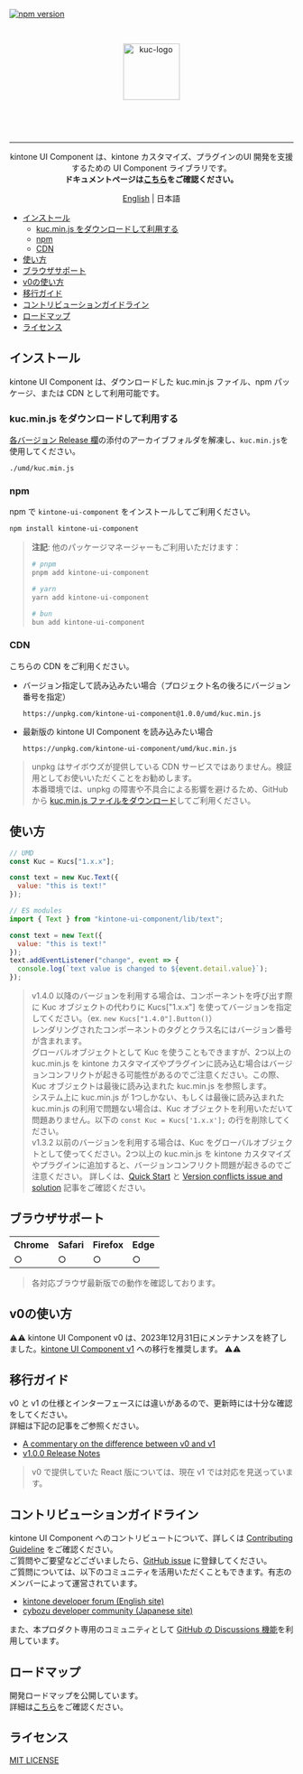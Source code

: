 [![npm version][npm-image]][npm-url]

<p align="center">
  <img src="./images/logo.png" alt="kuc-logo" align="center" height="100" style="margin: 30px; 0;">
</p>
<br />

---

<p align="center">
kintone UI Component は、kintone カスタマイズ、プラグインのUI 開発を支援するための UI Component ライブラリです。<br />
<strong>ドキュメントページは<a href="https://ui-component.kintone.dev/ja/" rel="noopener" target="_blank">こちら</a>をご確認ください。</strong>
</p>

<p align="center">
  <a href="./README.md">English</a> | 日本語
</p>

- [インストール](#インストール)
  - [kuc.min.js をダウンロードして利用する](#kucminjs-をダウンロードして利用する)
  - [npm](#npm)
  - [CDN](#cdn)
- [使い方](#使い方)
- [ブラウザサポート](#ブラウザサポート)
- [v0の使い方](#v0の使い方)
- [移行ガイド](#移行ガイド)
- [コントリビューションガイドライン](#コントリビューションガイドライン)
- [ロードマップ](#ロードマップ)
- [ライセンス](#ライセンス)

## インストール
kintone UI Component は、ダウンロードした kuc.min.js ファイル、npm パッケージ、または CDN として利用可能です。

### kuc.min.js をダウンロードして利用する
[各バージョン Release 欄](https://github.com/kintone-labs/kintone-ui-component/releases)の添付のアーカイブフォルダを解凍し、`kuc.min.js`を使用してください。
```
./umd/kuc.min.js
```

### npm
npm で `kintone-ui-component` をインストールしてご利用ください。
```bash
npm install kintone-ui-component
```

> **注記**: 他のパッケージマネージャーもご利用いただけます：
> ```bash
> # pnpm
> pnpm add kintone-ui-component
>
> # yarn
> yarn add kintone-ui-component
>
> # bun
> bun add kintone-ui-component
> ```

### CDN
こちらの CDN をご利用ください。

- バージョン指定して読み込みたい場合（プロジェクト名の後ろにバージョン番号を指定）
  ```
  https://unpkg.com/kintone-ui-component@1.0.0/umd/kuc.min.js
  ```

- 最新版の kintone UI Component を読み込みたい場合
  ```
  https://unpkg.com/kintone-ui-component/umd/kuc.min.js
  ```

> unpkg はサイボウズが提供している CDN サービスではありません。検証用としてお使いいただくことをお勧めします。<br/>
> 本番環境では、unpkg の障害や不具合による影響を避けるため、GitHub から [kuc.min.js ファイルをダウンロード](#kucminjs-をダウンロードして利用する)してご利用ください。

## 使い方

```javascript
// UMD
const Kuc = Kucs["1.x.x"];

const text = new Kuc.Text({
  value: "this is text!"
});
```

```javascript
// ES modules
import { Text } from "kintone-ui-component/lib/text";

const text = new Text({
  value: "this is text!"
});
text.addEventListener("change", event => {
  console.log(`text value is changed to ${event.detail.value}`);
});
```
> v1.4.0 以降のバージョンを利用する場合は、コンポーネントを呼び出す際に Kuc オブジェクトの代わりに Kucs["1.x.x"] を使ってバージョンを指定してください。（ex. `new Kucs["1.4.0"].Button()`）<br>
> レンダリングされたコンポーネントのタグとクラス名にはバージョン番号が含まれます。<br>
> グローバルオブジェクトとして Kuc を使うこともできますが、2つ以上の kuc.min.js を kintone カスタマイズやプラグインに読み込む場合はバージョンコンフリクトが起きる可能性があるのでご注意ください。この際、Kuc オブジェクトは最後に読み込まれた kuc.min.js を参照します。<br>
> システム上に kuc.min.js が 1つしかない、もしくは最後に読み込まれた kuc.min.js の利用で問題ない場合は、Kuc オブジェクトを利用いただいて問題ありません。以下の `const Kuc = Kucs['1.x.x'];` の行を削除してください。<br>
> v1.3.2 以前のバージョンを利用する場合は、Kuc をグローバルオブジェクトとして使ってください。2つ以上の kuc.min.js を kintone カスタマイズやプラグインに追加すると、バージョンコンフリクト問題が起きるのでご注意ください。
> 詳しくは、[Quick Start](https://ui-component.kintone.dev/ja/docs/getting-started/quick-start#installation) と [Version conflicts issue and solution](https://ui-component.kintone.dev/ja/docs/guides/version-conflicts-issue-solution) 記事をご確認ください。

## ブラウザサポート

<table>
  <tr>
    <th>Chrome</th>
    <th>Safari</th>
    <th>Firefox</th>
    <th>Edge</th>
  </tr>
  <tr>
    <td>○</td>
    <td>○</td>
    <td>○</td>
    <td>○</td>
  </tr>
</table>

> 各対応ブラウザ最新版での動作を確認しております。

## v0の使い方
:warning::warning: kintone UI Component v0 は、2023年12月31日にメンテナンスを終了しました。[kintone UI Component v1](https://github.com/kintone-labs/kintone-ui-component) への移行を推奨します。 :warning::warning:

## 移行ガイド
v0 と v1 の仕様とインターフェースには違いがあるので、更新時には十分な確認をしてください。<br />
詳細は下記の記事をご参照ください。
- [A commentary on the difference between v0 and v1](https://ui-component.kintone.dev/ja/docs/guides/comparison-v0-v1)
- [v1.0.0 Release Notes](https://ui-component.kintone.dev/ja/docs/releases/release-notes-v1.0.0)

> v0 で提供していた React 版については、現在 v1 では対応を見送っています。

## コントリビューションガイドライン
kintone UI Component へのコントリビュートについて、詳しくは [Contributing Guideline](https://github.com/kintone-labs/kintone-ui-component/blob/master/CONTRIBUTING.md) をご確認ください。<br>
ご質問やご要望などございましたら、[GitHub issue](https://github.com/kintone-labs/kintone-ui-component/issues) に登録してください。<br>
ご質問については、以下のコミュニティを活用いただくこともできます。有志のメンバーによって運営されています。<br>
- [kintone developer forum (English site)](https://forum.kintone.dev/c/general/1)
- [cybozu developer community (Japanese site)](https://community.cybozu.dev/c/kintone/5)

また、本プロダクト専用のコミュニティとして [GitHub の Discussions 機能](https://github.com/kintone-labs/kintone-ui-component/discussions)を利用しています。<br>

## ロードマップ
開発ロードマップを公開しています。<br>
詳細は[こちら](https://github.com/kintone-labs/kintone-ui-component/discussions/987)をご確認ください。

## ライセンス
[MIT LICENSE](./LICENSE)

[npm-image]: https://img.shields.io/npm/v/kintone-ui-component.svg
[npm-url]: https://npmjs.org/package/kintone-ui-component
